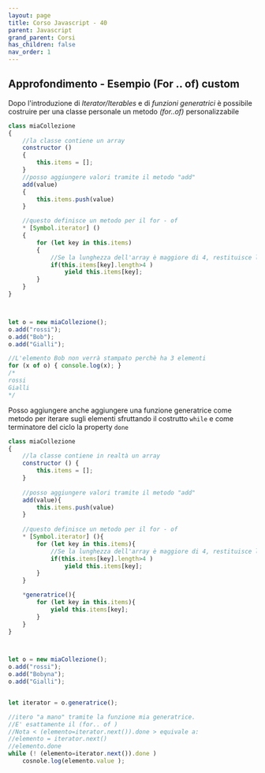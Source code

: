 ```yaml
---
layout: page
title: Corso Javascript - 40
parent: Javascript
grand_parent: Corsi
has_children: false
nav_order: 1
---
```


## Approfondimento - Esempio (For .. of) custom

Dopo l'introduzione di *Iterator/Iterables* e di *funzioni generatrici* è possibile costruire per una classe personale un metodo *(for..of)* personalizzabile

```js
class miaCollezione
{
    //la classe contiene un array
    constructor () 
    {
        this.items = [];
    }
    //posso aggiungere valori tramite il metodo "add"
    add(value)
    {
        this.items.push(value)
    }

    //questo definisce un metodo per il for - of
    * [Symbol.iterator] ()
    {
        for (let key in this.items)
        {
            //Se la lunghezza dell'array è maggiore di 4, restituisce l'array
            if(this.items[key].length>4 )
                yield this.items[key];
        }
    }
}



let o = new miaCollezione();
o.add("rossi");
o.add("Bob");
o.add("Gialli");

//L'elemento Bob non verrà stampato perchè ha 3 elementi
for (x of o) { console.log(x); } 
/*
rossi
Gialli
*/
```

Posso aggiungere anche aggiungere una funzione generatrice come metodo per iterare sugli elementi sfruttando il costrutto `while` e come terminatore del ciclo la property `done`

```js
class miaCollezione
{
    //la classe contiene in realtà un array
    constructor () {
        this.items = [];
    }
    
    //posso aggiungere valori tramite il metodo "add"
    add(value){
        this.items.push(value)
    }
    
    //questo definisce un metodo per il for - of
    * [Symbol.iterator] (){
        for (let key in this.items){
            //Se la lunghezza dell'array è maggiore di 4, restituisce l'array
            if(this.items[key].length>4 )
                yield this.items[key];
        }
    }

    *generatrice(){
        for (let key in this.items){
            yield this.items[key];
        }      
    }
}



let o = new miaCollezione();
o.add("rossi");
o.add("Bobyna");
o.add("Gialli");


let iterator = o.generatrice();

//itero "a mano" tramite la funzione mia generatrice. 
//E' esattamente il (for.. of )
//Nota < (elemento=iterator.next()).done > equivale a:
//elemento = iterator.next()
//elemento.done
while (! (elemento=iterator.next()).done )
    cosnole.log(elemento.value );
```

